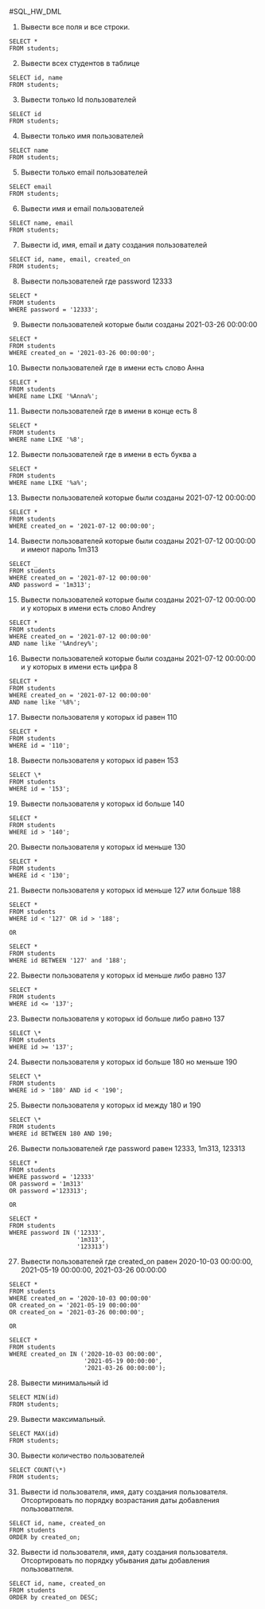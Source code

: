 #SQL_HW_DML

1. Вывести все поля и все строки.

```
SELECT *
FROM students;
```

2. Вывести всех студентов в таблице

```
SELECT id, name
FROM students;
```

3. Вывести только Id пользователей

```
SELECT id
FROM students;
```

4. Вывести только имя пользователей

```
SELECT name
FROM students;
```

5. Вывести только email пользователей

```
SELECT email
FROM students;
```

6. Вывести имя и email пользователей

```
SELECT name, email
FROM students;
```

7.  Вывести id, имя, email и дату создания пользователей

```
SELECT id, name, email, created_on
FROM students;
```

8. Вывести пользователей где password 12333

```
SELECT *
FROM students
WHERE password = '12333';
```

9. Вывести пользователей которые были созданы 2021-03-26 00:00:00

```
SELECT *
FROM students
WHERE created_on = '2021-03-26 00:00:00';
```

10. Вывести пользователей где в имени есть слово Анна

```
SELECT *
FROM students
WHERE name LIKE '%Anna%';
```

11. Вывести пользователей где в имени в конце есть 8

```
SELECT *
FROM students
WHERE name LIKE '%8';
```

12. Вывести пользователей где в имени в есть буква а

```
SELECT *
FROM students
WHERE name LIKE '%a%';
```

13. Вывести пользователей которые были созданы 2021-07-12 00:00:00

```
SELECT *
FROM students
WHERE created_on = '2021-07-12 00:00:00';
```

14. Вывести пользователей которые были созданы 2021-07-12 00:00:00 и имеют пароль 1m313

```
SELECT _
FROM students
WHERE created_on = '2021-07-12 00:00:00'
AND password = '1m313';
```

15. Вывести пользователей которые были созданы 2021-07-12 00:00:00 и у которых в имени есть слово Andrey

```
SELECT *
FROM students
WHERE created_on = '2021-07-12 00:00:00'
AND name like '%Andrey%';
```

16. Вывести пользователей которые были созданы 2021-07-12 00:00:00 и у которых в имени есть цифра 8

```
SELECT *
FROM students
WHERE created_on = '2021-07-12 00:00:00'
AND name like '%8%';
```

17. Вывести пользователя у которых id равен 110

```
SELECT *
FROM students
WHERE id = '110';
```

18. Вывести пользователя у которых id равен 153

```
SELECT \*
FROM students
WHERE id = '153';
```

19. Вывести пользователя у которых id больше 140

```
SELECT *
FROM students
WHERE id > '140';
```

20. Вывести пользователя у которых id меньше 130

```
SELECT *
FROM students
WHERE id < '130';
```

21. Вывести пользователя у которых id меньше 127 или больше 188

```
SELECT *
FROM students
WHERE id < '127' OR id > '188';

OR

SELECT *
FROM students
WHERE id BETWEEN '127' and '188';
```

22. Вывести пользователя у которых id меньше либо равно 137

```
SELECT *
FROM students
WHERE id <= '137';
```

23. Вывести пользователя у которых id больше либо равно 137

```
SELECT \*
FROM students
WHERE id >= '137';
```

24. Вывести пользователя у которых id больше 180 но меньше 190

```
SELECT \*
FROM students
WHERE id > '180' AND id < '190';
```

25. Вывести пользователя у которых id между 180 и 190

```
SELECT \*
FROM students
WHERE id BETWEEN 180 AND 190;
```

26. Вывести пользователей где password равен 12333, 1m313, 123313

```
SELECT *
FROM students
WHERE password = '12333'
OR password = '1m313'
OR password ='123313';

OR

SELECT *
FROM students
WHERE password IN ('12333',
				   '1m313',
				   '123313')
```

27. Вывести пользователей где created_on равен 2020-10-03 00:00:00, 2021-05-19 00:00:00, 2021-03-26 00:00:00

```
SELECT *
FROM students
WHERE created_on = '2020-10-03 00:00:00'
OR created_on = '2021-05-19 00:00:00'
OR created_on = '2021-03-26 00:00:00';

OR

SELECT *
FROM students
WHERE created_on IN ('2020-10-03 00:00:00',
					 '2021-05-19 00:00:00',
					 '2021-03-26 00:00:00');
```

28. Вывести минимальный id

```
SELECT MIN(id)
FROM students;
```

29. Вывести максимальный.

```
SELECT MAX(id)
FROM students;
```

30. Вывести количество пользователей

```
SELECT COUNT(\*)
FROM students;
```

31. Вывести id пользователя, имя, дату создания пользователя. Отсортировать по порядку возрастания даты добавления пользоватлеля.

```
SELECT id, name, created_on
FROM students
ORDER by created_on;
```

32. Вывести id пользователя, имя, дату создания пользователя. Отсортировать по порядку убывания даты добавления пользоватлеля.

```
SELECT id, name, created_on
FROM students
ORDER by created_on DESC;
```
